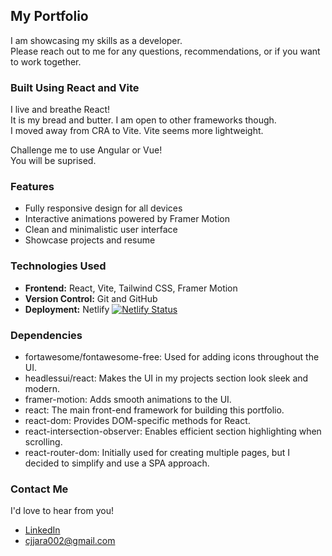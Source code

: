 ## My Portfolio

I am showcasing my skills as a developer.<br />
Please reach out to me for any questions, recommendations, or if you want to work together.

### Built Using React and Vite

I live and breathe React!<br />
It is my bread and butter. I am open to other frameworks though.<br />
I moved away from CRA to Vite. 
Vite seems more lightweight.

Challenge me to use Angular or Vue!<br />
You will be suprised.

### Features

- Fully responsive design for all devices
- Interactive animations powered by Framer Motion
- Clean and minimalistic user interface
- Showcase projects and resume

### Technologies Used

- **Frontend:** React, Vite, Tailwind CSS, Framer Motion
- **Version Control:** Git and GitHub
- **Deployment:** Netlify 
[![Netlify Status](https://api.netlify.com/api/v1/badges/5090ef34-be49-4f7e-b1d2-816850b5a092/deploy-status)](https://app.netlify.com/sites/carlosjaraportfolio/deploys)

### Dependencies
- fortawesome/fontawesome-free: Used for adding icons throughout the UI.
- headlessui/react: Makes the UI in my projects section look sleek and modern.
- framer-motion: Adds smooth animations to the UI.
- react: The main front-end framework for building this portfolio.
- react-dom: Provides DOM-specific methods for React.
- react-intersection-observer: Enables efficient section highlighting when scrolling.
- react-router-dom: Initially used for creating multiple pages, but I decided to simplify and use a SPA approach.

### Contact Me

I'd love to hear from you!  
- [LinkedIn](https://www.linkedin.com/in/carlos-j-jara)    
- [cjjara002@gmail.com](mailto:cjjara002@gmail.com)
